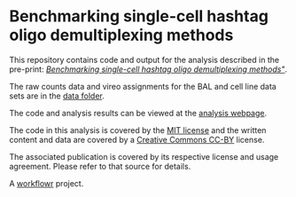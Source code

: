 # Benchmarking single-cell hashtag oligo demultiplexing methods 

This repository contains code and output for the analysis described in the pre-print: [*Benchmarking single-cell hashtag oligo
demultiplexing methods"*](https://www.biorxiv.org/content/10.1101/2022.12.20.521313v2).

The raw counts data and vireo assignments for the BAL and cell line data sets are in the [data folder](https://github.com/Oshlack/hashtag-demux-paper/tree/main/data).

The code and analysis results can be viewed at the [analysis webpage](https://oshlacklab.com/hashtag-demux-paper/). 

The code in this analysis is covered by the [MIT license](https://choosealicense.com/licenses/mit/ "MIT License") and the written content and data are covered by a [Creative Commons CC-BY](https://choosealicense.com/licenses/cc-by-4.0/ "CC-BY License") license.

The associated publication is covered by its respective license and usage agreement. Please refer to that source for details.

A [workflowr](https://workflowr.github.io/workflowr) project.

